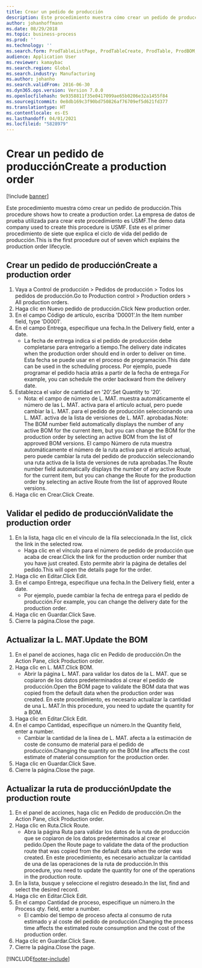 ```yaml
---
title: Crear un pedido de producción
description: Este procedimiento muestra cómo crear un pedido de producción.
author: johanhoffmann
ms.date: 08/29/2018
ms.topic: business-process
ms.prod: ''
ms.technology: ''
ms.search.form: ProdTableListPage, ProdTableCreate, ProdTable, ProdBOM, ProdRoute, ProdJournalCreate
audience: Application User
ms.reviewer: kamaybac
ms.search.region: Global
ms.search.industry: Manufacturing
ms.author: johanho
ms.search.validFrom: 2016-06-30
ms.dyn365.ops.version: Version 7.0.0
ms.openlocfilehash: 9e9358811f35e0417099ae65b0206e32a1455f84
ms.sourcegitcommit: 0e8db169c3f90bd750826af76709ef5d621fd377
ms.translationtype: HT
ms.contentlocale: es-ES
ms.lasthandoff: 04/01/2021
ms.locfileid: "5828979"
---
```

# <a name="create-a-production-order"></a><span data-ttu-id="f27e6-103">Crear un pedido de producción</span><span class="sxs-lookup"><span data-stu-id="f27e6-103">Create a production order</span></span>

[!include [banner](../../includes/banner.md)]

<span data-ttu-id="f27e6-104">Este procedimiento muestra cómo crear un pedido de producción.</span><span class="sxs-lookup"><span data-stu-id="f27e6-104">This procedure shows how to create a production order.</span></span> <span data-ttu-id="f27e6-105">La empresa de datos de prueba utilizada para crear este procedimiento es USMF.</span><span class="sxs-lookup"><span data-stu-id="f27e6-105">The demo data company used to create this procedure is USMF.</span></span> <span data-ttu-id="f27e6-106">Este es el primer procedimiento de siete que explica el ciclo de vida del pedido de producción.</span><span class="sxs-lookup"><span data-stu-id="f27e6-106">This is the first procedure out of seven which explains the production order lifecycle.</span></span>


## <a name="create-a-production-order"></a><span data-ttu-id="f27e6-107">Crear un pedido de producción</span><span class="sxs-lookup"><span data-stu-id="f27e6-107">Create a production order</span></span>
1. <span data-ttu-id="f27e6-108">Vaya a Control de producción > Pedidos de producción > Todos los pedidos de producción.</span><span class="sxs-lookup"><span data-stu-id="f27e6-108">Go to Production control > Production orders > All production orders.</span></span>
2. <span data-ttu-id="f27e6-109">Haga clic en Nuevo pedido de producción.</span><span class="sxs-lookup"><span data-stu-id="f27e6-109">Click New production order.</span></span>
3. <span data-ttu-id="f27e6-110">En el campo Código de artículo, escriba 'D0001'.</span><span class="sxs-lookup"><span data-stu-id="f27e6-110">In the Item number field, type 'D0001'.</span></span>
4. <span data-ttu-id="f27e6-111">En el campo Entrega, especifique una fecha.</span><span class="sxs-lookup"><span data-stu-id="f27e6-111">In the Delivery field, enter a date.</span></span>
    * <span data-ttu-id="f27e6-112">La fecha de entrega indica si el pedido de producción debe completarse para entregarlo a tiempo.</span><span class="sxs-lookup"><span data-stu-id="f27e6-112">The delivery date indicates when the production order should end in order to deliver on time.</span></span> <span data-ttu-id="f27e6-113">Esta fecha se puede usar en el proceso de programación.</span><span class="sxs-lookup"><span data-stu-id="f27e6-113">This date can be used in the scheduling process.</span></span> <span data-ttu-id="f27e6-114">Por ejemplo, puede programar el pedido hacia atrás a partir de la fecha de entrega.</span><span class="sxs-lookup"><span data-stu-id="f27e6-114">For example, you can schedule the order backward from the delivery date.</span></span>  
5. <span data-ttu-id="f27e6-115">Establezca el valor de cantidad en '20'.</span><span class="sxs-lookup"><span data-stu-id="f27e6-115">Set Quantity to '20'.</span></span>
    * <span data-ttu-id="f27e6-116">Nota: el campo de número de L. MAT. muestra automáticamente el número de las L. MAT. activa para el artículo actual, pero puede cambiar la L. MAT. para el pedido de producción seleccionando una L. MAT. activa de la lista de versiones de L. MAT. aprobadas.</span><span class="sxs-lookup"><span data-stu-id="f27e6-116">Note: The BOM number field automatically displays the number of any active BOM for the current item, but you can change the BOM for the production order by selecting an active BOM from the list of approved BOM versions.</span></span>    <span data-ttu-id="f27e6-117">El campo Número de ruta muestra automáticamente el número de la ruta activa para el artículo actual, pero puede cambiar la ruta del pedido de producción seleccionando una ruta activa de la lista de versiones de ruta aprobadas.</span><span class="sxs-lookup"><span data-stu-id="f27e6-117">The Route number field automatically displays the number of any active Route for the current item, but you can change the Route for the production order by selecting an active Route from the list of approved Route versions.</span></span>  
6. <span data-ttu-id="f27e6-118">Haga clic en Crear.</span><span class="sxs-lookup"><span data-stu-id="f27e6-118">Click Create.</span></span>

## <a name="validate-the-production-order"></a><span data-ttu-id="f27e6-119">Validar el pedido de producción</span><span class="sxs-lookup"><span data-stu-id="f27e6-119">Validate the production order</span></span>
1. <span data-ttu-id="f27e6-120">En la lista, haga clic en el vínculo de la fila seleccionada.</span><span class="sxs-lookup"><span data-stu-id="f27e6-120">In the list, click the link in the selected row.</span></span>
    * <span data-ttu-id="f27e6-121">Haga clic en el vínculo para el número de pedido de producción que acaba de crear.</span><span class="sxs-lookup"><span data-stu-id="f27e6-121">Click the link for the production order number that you have just created.</span></span> <span data-ttu-id="f27e6-122">Esto permite abrir la página de detalles del pedido.</span><span class="sxs-lookup"><span data-stu-id="f27e6-122">This will open the details page for the order.</span></span>  
2. <span data-ttu-id="f27e6-123">Haga clic en Editar.</span><span class="sxs-lookup"><span data-stu-id="f27e6-123">Click Edit.</span></span>
3. <span data-ttu-id="f27e6-124">En el campo Entrega, especifique una fecha.</span><span class="sxs-lookup"><span data-stu-id="f27e6-124">In the Delivery field, enter a date.</span></span>
    * <span data-ttu-id="f27e6-125">Por ejemplo, puede cambiar la fecha de entrega para el pedido de producción.</span><span class="sxs-lookup"><span data-stu-id="f27e6-125">For example, you can change the delivery date for the production order.</span></span>  
4. <span data-ttu-id="f27e6-126">Haga clic en Guardar.</span><span class="sxs-lookup"><span data-stu-id="f27e6-126">Click Save.</span></span>
5. <span data-ttu-id="f27e6-127">Cierre la página.</span><span class="sxs-lookup"><span data-stu-id="f27e6-127">Close the page.</span></span>

## <a name="update-the-bom"></a><span data-ttu-id="f27e6-128">Actualizar la L. MAT.</span><span class="sxs-lookup"><span data-stu-id="f27e6-128">Update the BOM</span></span>
1. <span data-ttu-id="f27e6-129">En el panel de acciones, haga clic en Pedido de producción.</span><span class="sxs-lookup"><span data-stu-id="f27e6-129">On the Action Pane, click Production order.</span></span>
2. <span data-ttu-id="f27e6-130">Haga clic en L. MAT.</span><span class="sxs-lookup"><span data-stu-id="f27e6-130">Click BOM.</span></span>
    * <span data-ttu-id="f27e6-131">Abrir la página L. MAT. para validar los datos de la L. MAT. que se copiaron de los datos predeterminados al crear el pedido de producción.</span><span class="sxs-lookup"><span data-stu-id="f27e6-131">Open the BOM page to validate the BOM data that was copied from the default data when the production order was created.</span></span> <span data-ttu-id="f27e6-132">En este procedimiento, es necesario actualizar la cantidad de una L. MAT.</span><span class="sxs-lookup"><span data-stu-id="f27e6-132">In this procedure, you need to update the quantity for a BOM.</span></span>  
3. <span data-ttu-id="f27e6-133">Haga clic en Editar.</span><span class="sxs-lookup"><span data-stu-id="f27e6-133">Click Edit.</span></span>
4. <span data-ttu-id="f27e6-134">En el campo Cantidad, especifique un número.</span><span class="sxs-lookup"><span data-stu-id="f27e6-134">In the Quantity field, enter a number.</span></span>
    * <span data-ttu-id="f27e6-135">Cambiar la cantidad de la línea de L. MAT. afecta a la estimación de coste de consumo de material para el pedido de producción.</span><span class="sxs-lookup"><span data-stu-id="f27e6-135">Changing the quantity on the BOM line affects the cost estimate of material consumption for the production order.</span></span>  
5. <span data-ttu-id="f27e6-136">Haga clic en Guardar.</span><span class="sxs-lookup"><span data-stu-id="f27e6-136">Click Save.</span></span>
6. <span data-ttu-id="f27e6-137">Cierre la página.</span><span class="sxs-lookup"><span data-stu-id="f27e6-137">Close the page.</span></span>

## <a name="update-the-production-route"></a><span data-ttu-id="f27e6-138">Actualizar la ruta de producción</span><span class="sxs-lookup"><span data-stu-id="f27e6-138">Update the production route</span></span>
1. <span data-ttu-id="f27e6-139">En el panel de acciones, haga clic en Pedido de producción.</span><span class="sxs-lookup"><span data-stu-id="f27e6-139">On the Action Pane, click Production order.</span></span>
2. <span data-ttu-id="f27e6-140">Haga clic en Ruta.</span><span class="sxs-lookup"><span data-stu-id="f27e6-140">Click Route.</span></span>
    * <span data-ttu-id="f27e6-141">Abra la página Ruta para validar los datos de la ruta de producción que se copiaron de los datos predeterminados al crear el pedido.</span><span class="sxs-lookup"><span data-stu-id="f27e6-141">Open the Route page to validate the data of the production route that was copied from the default data when the order was created.</span></span> <span data-ttu-id="f27e6-142">En este procedimiento, es necesario actualizar la cantidad de una de las operaciones de la ruta de producción.</span><span class="sxs-lookup"><span data-stu-id="f27e6-142">In this procedure, you need to update the quantity for one of the operations in the production route.</span></span>  
3. <span data-ttu-id="f27e6-143">En la lista, busque y seleccione el registro deseado.</span><span class="sxs-lookup"><span data-stu-id="f27e6-143">In the list, find and select the desired record.</span></span>
4. <span data-ttu-id="f27e6-144">Haga clic en Editar.</span><span class="sxs-lookup"><span data-stu-id="f27e6-144">Click Edit.</span></span>
5. <span data-ttu-id="f27e6-145">En el campo Cantidad de proceso, especifique un número.</span><span class="sxs-lookup"><span data-stu-id="f27e6-145">In the Process qty. field, enter a number.</span></span>
    * <span data-ttu-id="f27e6-146">El cambio del tiempo de proceso afecta al consumo de ruta estimado y al coste del pedido de producción.</span><span class="sxs-lookup"><span data-stu-id="f27e6-146">Changing the process time affects the estimated route consumption and the cost of the production order.</span></span>  
6. <span data-ttu-id="f27e6-147">Haga clic en Guardar.</span><span class="sxs-lookup"><span data-stu-id="f27e6-147">Click Save.</span></span>
7. <span data-ttu-id="f27e6-148">Cierre la página.</span><span class="sxs-lookup"><span data-stu-id="f27e6-148">Close the page.</span></span>



[!INCLUDE[footer-include](../../../includes/footer-banner.md)]